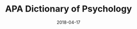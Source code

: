 ---
layout: site
title: "APA Dictionary of Psychology"
date: 2018-04-17
categories: [medical]
version: 5.0.0
major: 5
minor: 0
patch: 0
slug: apa-dictionary-of-psychology
link: http://dictionary.apa.org/
submitter: lpolepeddi
permalink: /sites/:slug
---